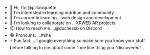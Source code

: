 - 👋 Hi, I’m @pillowquette
- 👀 I’m interested in  learning  nutrition and community 
- 🌱 I’m currently learning ...web design and development
- 💞️ I’m looking to collaborate on .. XRWEB AR projects 
- 📫 How to reach me ...@duchessb on Discord 
- 😄 Pronouns: ...#she
- ⚡ Fun fact: ...I google everything so make sure you know your stuff before  talking to me about some "one line thing you "discovered" 

<!---
DuchessBB/DuchessBB is a ✨ special ✨ repository because its `README.md` (this file) appears on your GitHub profile.
You can click the Preview link to take a look at your changes.
--->
